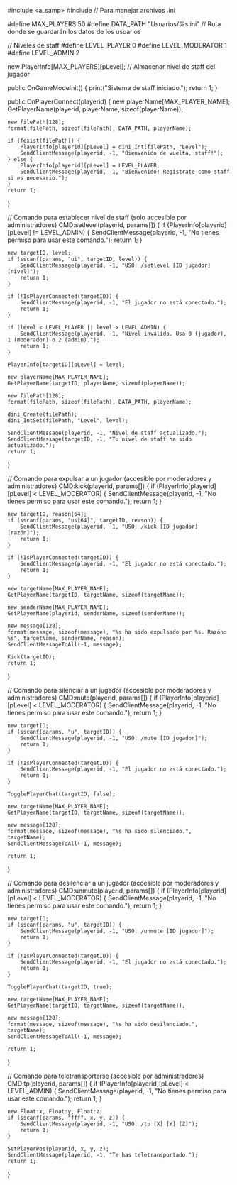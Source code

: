 #include <a_samp>
#include <dini> // Para manejar archivos .ini

#define MAX_PLAYERS 50
#define DATA_PATH "Usuarios/%s.ini" // Ruta donde se guardarán los datos de los usuarios

// Niveles de staff
#define LEVEL_PLAYER 0
#define LEVEL_MODERATOR 1
#define LEVEL_ADMIN 2

new PlayerInfo[MAX_PLAYERS][pLevel]; // Almacenar nivel de staff del jugador

public OnGameModeInit() {
    print("Sistema de staff iniciado.");
    return 1;
}

public OnPlayerConnect(playerid) {
    new playerName[MAX_PLAYER_NAME];
    GetPlayerName(playerid, playerName, sizeof(playerName));
    
    new filePath[128];
    format(filePath, sizeof(filePath), DATA_PATH, playerName);
    
    if (fexist(filePath)) {
        PlayerInfo[playerid][pLevel] = dini_Int(filePath, "Level");
        SendClientMessage(playerid, -1, "Bienvenido de vuelta, staff!");
    } else {
        PlayerInfo[playerid][pLevel] = LEVEL_PLAYER;
        SendClientMessage(playerid, -1, "Bienvenido! Regístrate como staff si es necesario.");
    }
    return 1;
}

// Comando para establecer nivel de staff (solo accesible por administradores)
CMD:setlevel(playerid, params[]) {
    if (PlayerInfo[playerid][pLevel] != LEVEL_ADMIN) {
        SendClientMessage(playerid, -1, "No tienes permiso para usar este comando.");
        return 1;
    }

    new targetID, level;
    if (sscanf(params, "ui", targetID, level)) {
        SendClientMessage(playerid, -1, "USO: /setlevel [ID jugador] [nivel]");
        return 1;
    }

    if (!IsPlayerConnected(targetID)) {
        SendClientMessage(playerid, -1, "El jugador no está conectado.");
        return 1;
    }

    if (level < LEVEL_PLAYER || level > LEVEL_ADMIN) {
        SendClientMessage(playerid, -1, "Nivel inválido. Usa 0 (jugador), 1 (moderador) o 2 (admin).");
        return 1;
    }

    PlayerInfo[targetID][pLevel] = level;

    new playerName[MAX_PLAYER_NAME];
    GetPlayerName(targetID, playerName, sizeof(playerName));

    new filePath[128];
    format(filePath, sizeof(filePath), DATA_PATH, playerName);

    dini_Create(filePath);
    dini_IntSet(filePath, "Level", level);

    SendClientMessage(playerid, -1, "Nivel de staff actualizado.");
    SendClientMessage(targetID, -1, "Tu nivel de staff ha sido actualizado.");
    return 1;
}

// Comando para expulsar a un jugador (accesible por moderadores y administradores)
CMD:kick(playerid, params[]) {
    if (PlayerInfo[playerid][pLevel] < LEVEL_MODERATOR) {
        SendClientMessage(playerid, -1, "No tienes permiso para usar este comando.");
        return 1;
    }

    new targetID, reason[64];
    if (sscanf(params, "us[64]", targetID, reason)) {
        SendClientMessage(playerid, -1, "USO: /kick [ID jugador] [razón]");
        return 1;
    }

    if (!IsPlayerConnected(targetID)) {
        SendClientMessage(playerid, -1, "El jugador no está conectado.");
        return 1;
    }

    new targetName[MAX_PLAYER_NAME];
    GetPlayerName(targetID, targetName, sizeof(targetName));

    new senderName[MAX_PLAYER_NAME];
    GetPlayerName(playerid, senderName, sizeof(senderName));

    new message[128];
    format(message, sizeof(message), "%s ha sido expulsado por %s. Razón: %s", targetName, senderName, reason);
    SendClientMessageToAll(-1, message);

    Kick(targetID);
    return 1;
}

// Comando para silenciar a un jugador (accesible por moderadores y administradores)
CMD:mute(playerid, params[]) {
    if (PlayerInfo[playerid][pLevel] < LEVEL_MODERATOR) {
        SendClientMessage(playerid, -1, "No tienes permiso para usar este comando.");
        return 1;
    }

    new targetID;
    if (sscanf(params, "u", targetID)) {
        SendClientMessage(playerid, -1, "USO: /mute [ID jugador]");
        return 1;
    }

    if (!IsPlayerConnected(targetID)) {
        SendClientMessage(playerid, -1, "El jugador no está conectado.");
        return 1;
    }

    TogglePlayerChat(targetID, false);

    new targetName[MAX_PLAYER_NAME];
    GetPlayerName(targetID, targetName, sizeof(targetName));

    new message[128];
    format(message, sizeof(message), "%s ha sido silenciado.", targetName);
    SendClientMessageToAll(-1, message);

    return 1;
}

// Comando para desilenciar a un jugador (accesible por moderadores y administradores)
CMD:unmute(playerid, params[]) {
    if (PlayerInfo[playerid][pLevel] < LEVEL_MODERATOR) {
        SendClientMessage(playerid, -1, "No tienes permiso para usar este comando.");
        return 1;
    }

    new targetID;
    if (sscanf(params, "u", targetID)) {
        SendClientMessage(playerid, -1, "USO: /unmute [ID jugador]");
        return 1;
    }

    if (!IsPlayerConnected(targetID)) {
        SendClientMessage(playerid, -1, "El jugador no está conectado.");
        return 1;
    }

    TogglePlayerChat(targetID, true);

    new targetName[MAX_PLAYER_NAME];
    GetPlayerName(targetID, targetName, sizeof(targetName));

    new message[128];
    format(message, sizeof(message), "%s ha sido desilenciado.", targetName);
    SendClientMessageToAll(-1, message);

    return 1;
}

// Comando para teletransportarse (accesible por administradores)
CMD:tp(playerid, params[]) {
    if (PlayerInfo[playerid][pLevel] < LEVEL_ADMIN) {
        SendClientMessage(playerid, -1, "No tienes permiso para usar este comando.");
        return 1;
    }

    new Float:x, Float:y, Float:z;
    if (sscanf(params, "fff", x, y, z)) {
        SendClientMessage(playerid, -1, "USO: /tp [X] [Y] [Z]");
        return 1;
    }

    SetPlayerPos(playerid, x, y, z);
    SendClientMessage(playerid, -1, "Te has teletransportado.");
    return 1;
}
